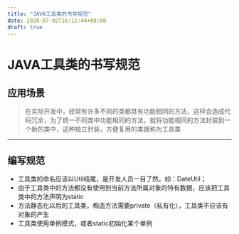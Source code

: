 ```yaml
---
title: "JAVA工具类的书写规范"
date: 2020-07-02T16:11:44+08:00
draft: true
---
```


# JAVA工具类的书写规范

## 应用场景

> 在实际开发中，经常有许多不同的类都具有功能相同的方法，这样会造成代码冗余，为了统一不同类中功能相同的方法，就将功能相同的方法封装到一个新的类中，这种独立封装，方便复用的类就称为工具类

***

## 编写规范

* 工具类的命名应该以Util结尾，是开发人员一目了然，如：DateUtil；
* 由于工具类中的方法都没有使用到当前方法所属对象的特有数据，应该把工具类中的方法声明为static
* 方法静态化以后的工具类，构造方法需要private（私有化），工具类不应该有对象的产生
* 工具类使用单例模式，或者static初始化某个单例